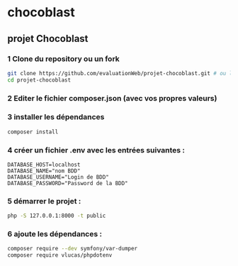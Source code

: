 # chocoblast
## projet Chocoblast
### 1 Clone du repository ou un fork
```bash
git clone https://github.com/evaluationWeb/projet-chocoblast.git # ou le votre si fork
cd projet-chocoblast
```
### 2 Editer le fichier composer.json (avec vos propres valeurs)
### 3 installer les dépendances
```bash
composer install
```
### 4 créer un fichier .env avec les entrées suivantes :
```env
DATABASE_HOST=localhost
DATABASE_NAME="nom BDD"
DATABASE_USERNAME="Login de BDD" 
DATABASE_PASSWORD="Password de la BDD"
```
### 5 démarrer le projet :
```bash
php -S 127.0.0.1:8000 -t public
```

### 6 ajoute les dépendances :
```bash
composer require --dev symfony/var-dumper
composer require vlucas/phpdotenv
```